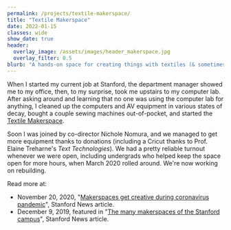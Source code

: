 ```yaml
---
permalink: /projects/textile-makerspace/
title: "Textile Makerspace"
date: 2022-01-15
classes: wide
show_date: true
header:
  overlay_image: /assets/images/header_makerspace.jpg
  overlay_filter: 0.5
blurb: "A hands-on space for creating things with textiles (& sometimes code)."
---
```


When I started my current job at Stanford, the department manager showed me to my office, then, to my surprise, took me upstairs to my computer lab. After asking around and learning that no one was using the computer lab for anything, I cleaned up the computers and AV equipment in various states of decay, bought a couple sewing machines out-of-pocket, and started the [Textile Makerspace](https://textilemakerspace.sites.stanford.edu/).

Soon I was joined by co-director Nichole Nomura, and we managed to get more equipment thanks to donations (including a Cricut thanks to Prof. Elaine Treharne's _Text Technologies_). We had a pretty reliable turnout whenever we were open, including undergrads who helped keep the space open for more hours, when March 2020 rolled around. We're now working on rebuilding.

Read more at:

- November 20, 2020, "[Makerspaces get creative during coronavirus pandemic](https://news.stanford.edu/2020/11/20/makerspaces-get-creative-coronavirus-pandemic/)", Stanford News article.
- December 9, 2019, featured in "[The many makerspaces of the Stanford campus](https://news.stanford.edu/2019/12/09/makerspaces-at-stanford/)", Stanford News article.
